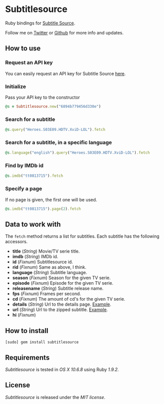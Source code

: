 # Subtitlesource

Ruby bindings for [Subtitle Source](http://www.subtitlesource.org/).

Follow me on [Twitter](http://twitter.com/linusoleander) or [Github](https://github.com/oleander/) for more info and updates.

## How to use

### Request an API key

You can easily request an API key for Subtitle Source [here](http://www.subtitlesource.org/help/contact).

### Initialize 

Pass your API key to the constructor

```` ruby
@s = Subtitlesource.new("6894b779456d330e")
````

### Search for a subtitle

```` ruby
@s.query("Heroes.S03E09.HDTV.XviD-LOL").fetch
````

### Search for a subtitle, in a specific language

```` ruby
@s.language("english").query("Heroes.S03E09.HDTV.XviD-LOL").fetch
````

### Find by IMDb id

```` ruby
@s.imdb("tt0813715").fetch
````

### Specify a page

If no page is given, the first one will be used.

```` ruby
@s.imdb("tt0813715").page(2).fetch
````

## Data to work with

The `fetch` method returns a list for subtitles. Each subtitle has the following accessors.

- **title** (*String*) Movie/TV serie title.
- **imdb** (*String*) IMDb id.
- **id** (*Fixnum*) Subtitlesource id.
- **rid** (*Fixnum*) Same as above, I think.
- **language** (*String*) Subtitle language.
- **season** (*Fixnum*) Season for the given TV serie.
- **episode** (*Fixnum*) Episode for the given TV serie.
- **releasename** (*String*) Subtitle release name.
- **fps** (*Fixnum*) Frames per second.
- **cd** (*Fixnum*) The amount of cd's for the given TV serie.
- **details** (*String*) Url to the details page. [Example](http://www.subtitlesource.org/subs/73538/Source.Code.(2011).DVDRip.XviD-MAXSPEED).
- **url** (*String*) Url to the zipped subtitle. [Example](http://www.subtitlesource.org/download/zip/73538).
- **hi** (*Fixnum*)

## How to install

    [sudo] gem install subtitlesource

## Requirements

*Subtitlesource* is tested in *OS X 10.6.8* using Ruby *1.9.2*.

## License

*Subtitlesource* is released under the *MIT license*.